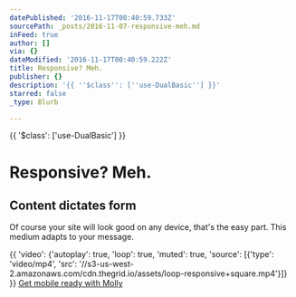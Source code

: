 ```yaml
---
datePublished: '2016-11-17T00:40:59.733Z'
sourcePath: _posts/2016-11-07-responsive-meh.md
inFeed: true
author: []
via: {}
dateModified: '2016-11-17T00:40:59.222Z'
title: Responsive? Meh.
publisher: {}
description: '{{ ''$class'': [''use-DualBasic''] }}'
starred: false
_type: Blurb

---
```

{{ '$class': \['use-DualBasic'\] }}

# Responsive? Meh.

## Content dictates form

Of course your site will look good on any device, that's the easy part. This medium adapts to your message.

{{ 'video': {'autoplay': true, 'loop': true, 'muted': true, 'source': \[{'type': 'video/mp4', 'src': '//s3-us-west-2.amazonaws.com/cdn.thegrid.io/assets/loop-responsive+square.mp4'}\]} }}
[Get mobile ready with Molly][0]

[0]: https://plans.thegrid.io/